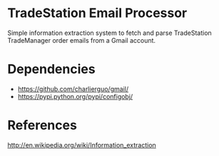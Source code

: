 TradeStation Email Processor
============================
Simple information extraction system to fetch and parse TradeStation TradeManager order emails from a Gmail account.

Dependencies
============
* https://github.com/charlierguo/gmail/
* https://pypi.python.org/pypi/configobj/

References
==========
http://en.wikipedia.org/wiki/Information_extraction

